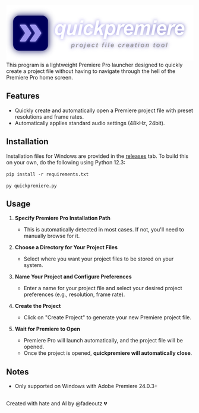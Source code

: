<img src="assets/banner.png" width="520" height="150">
This program is a lightweight Premiere Pro launcher designed to quickly create a project file without having to navigate through the hell of the Premiere Pro home screen.

## Features
- Quickly create and automatically open a Premiere project file with preset resolutions and frame rates.
- Automatically applies standard audio settings (48kHz, 24bit).

## Installation
Installation files for Windows are provided in the [releases](https://github.com/fadeoutz/quickpremiere/releases) tab. 
To build this on your own, do the following using Python 12.3:

```pip install -r requirements.txt```

``py quickpremiere.py``

## Usage
1. **Specify Premiere Pro Installation Path**
   - This is automatically detected in most cases. If not, you'll need to manually browse for it.

2. **Choose a Directory for Your Project Files**
   - Select where you want your project files to be stored on your system.

3. **Name Your Project and Configure Preferences**
   - Enter a name for your project file and select your desired project preferences (e.g., resolution, frame rate).

4. **Create the Project**
   - Click on "Create Project" to generate your new Premiere project file.

5. **Wait for Premiere to Open**
   - Premiere Pro will launch automatically, and the project file will be opened.
   - Once the project is opened, **quickpremiere will automatically close**.

## Notes
- Only supported on Windows with Adobe Premiere 24.0.3+
  
##
Created with hate and AI by @fadeoutz 💔
